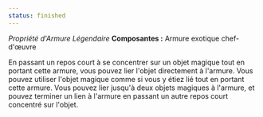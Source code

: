 ```yaml
---
status: finished
---
```

_Propriété d'Armure Légendaire_
__Composantes :__ Armure exotique chef-d'œuvre

En passant un repos court à se concentrer sur un objet magique tout en portant cette armure, vous pouvez lier l'objet directement à l'armure. Vous pouvez utiliser l'objet magique comme si vous y étiez lié tout en portant cette armure. Vous pouvez lier jusqu'à deux objets magiques à l'armure, et pouvez terminer un lien à l'armure en passant un autre repos court concentré sur l'objet. 